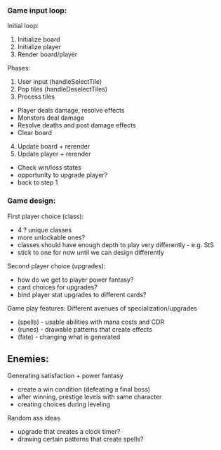 ### Game input loop:

Initial loop:
1. Initialize board
2. Initialize player
3. Render board/player

Phases:
1. User input (handleSelectTile)
2. Pop tiles (handleDeselectTiles)
3. Process tiles
* Player deals damage, resolve effects
* Monsters deal damage
* Resolve deaths and post damage effects
* Clear board

4. Update board + rerender
5. Update player + rerender
* Check win/loss states
* opportunity to upgrade player?
* back to step 1

### Game design:

First player choice (class):
- 4 ? unique classes
- more unlockable ones?
- classes should have enough depth to play very differently - e.g. StS
- stick to one for now until we can design differently

Second player choice (upgrades):
- how do we get to player power fantasy?
- card choices for upgrades?
- bind player stat upgrades to different cards?

Game play features:
Different avenues of specialization/upgrades
- (spells) - usable abilities with mana costs and CDR
- (runes) - drawable patterns that create effects
- (fate) - changing what is generated

Enemies:
- 

Generating satisfaction + power fantasy
- create a win condition (defeating a final boss)
- after winning, prestige levels with same character
- creating choices during leveling

Random ass ideas
- upgrade that creates a clock timer?
- drawing certain patterns that create spells? 